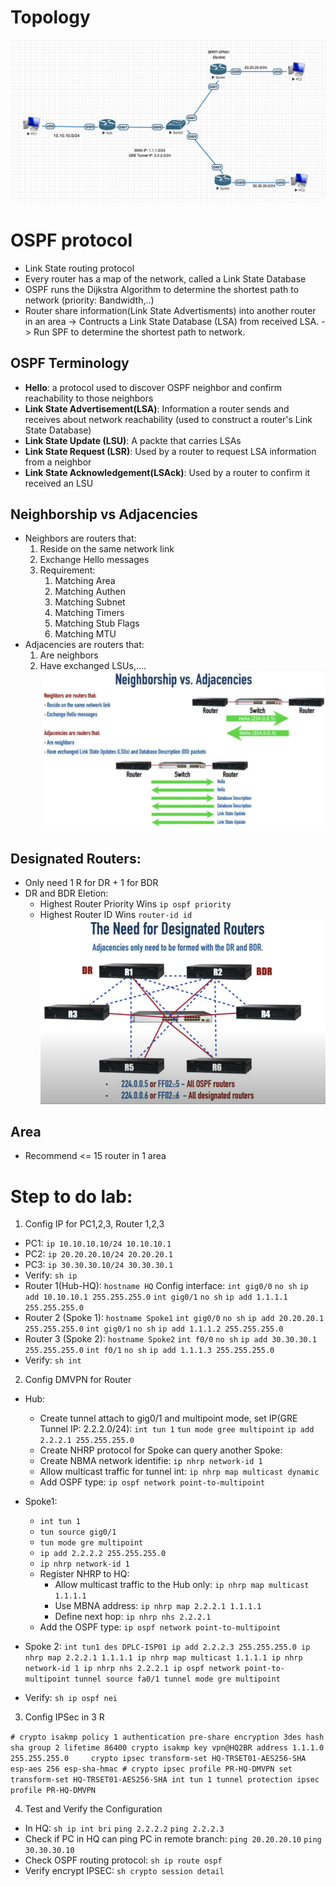 # Topology
![](images/DMVPN.png)
# OSPF protocol
- Link State routing protocol 
- Every router has a map of the network, called a Link State Database
- OSPF runs the Dijkstra Algorithm to determine the shortest path
to network (priority: Bandwidth,..)
- Router share information(Link State Advertisments) into another router in an area -> Contructs a Link State Database (LSA) from received LSA. -> Run SPF to determine the shortest path to network. 

## OSPF Terminology
- **Hello**: a protocol used to discover OSPF neighbor and confirm reachability to those neighbors
- **Link State Advertisement(LSA)**: Information a router sends and receives about network reachability (used to construct a router's Link State Database)
- **Link State Update (LSU)**: A packte that carries LSAs
- **Link State Request (LSR)**: Used by a router to request LSA information from a neighbor
- **Link State Acknowledgement(LSAck)**: Used by a router to confirm it received an LSU
  
## Neighborship vs Adjacencies
- Neighbors are routers that:
  1. Reside on the same network link
  2. Exchange Hello messages
  3. Requirement:   
     1. Matching Area
     2. Matching Authen
     3. Matching Subnet
     4. Matching Timers
     5. Matching Stub Flags
     6. Matching MTU
- Adjacencies are routers that: 
  1. Are neighbors 
  2. Have exchanged LSUs,....
![](images/Screenshot%202022-11-21%20at%2020.13.14.png)

## Designated Routers:
- Only need 1 R for DR + 1 for BDR 
- DR and BDR Eletion:
  - Highest Router Priority Wins `ip ospf priority`
  - Highest Router ID Wins `router-id id`
![](images/designated%20routers.png)

## Area
- Recommend <= 15 router in 1 area 

# Step to do lab:
1. Config IP for PC1,2,3, Router 1,2,3
- PC1: `ip 10.10.10.10/24 10.10.10.1`
- PC2: `ip 20.20.20.10/24 20.20.20.1`
- PC3: `ip 30.30.30.10/24 30.30.30.1`
- Verify: `sh ip`
- Router 1(Hub-HQ): `hostname HQ`
  Config interface: 
  `int gig0/0`
  `no sh`
  `ip add 10.10.10.1 255.255.255.0`
  `int gig0/1`
  `no sh`
  `ip add 1.1.1.1 255.255.255.0`
- Router 2 (Spoke 1): `hostname Spoke1`
   `int gig0/0`
   `no sh`
   `ip add 20.20.20.1 255.255.255.0`
   `int gig0/1`
   `no sh`
   `ip add 1.1.1.2 255.255.255.0`
- Router 3 (Spoke 2): `hostname Spoke2`
  `int f0/0`
  `no sh`
  `ip add 30.30.30.1 255.255.255.0`
  `int f0/1`
  `no sh`
  `ip add 1.1.1.3 255.255.255.0`
- Verify: `sh int`
2. Config DMVPN for Router 
- Hub:
    - Create tunnel attach to gig0/1 and multipoint mode, set IP(GRE Tunnel IP: 2.2.2.0/24):
    `int tun 1`
    `tun mode gree multipoint`
    `ip add 2.2.2.1 255.255.255.0`
    - Create NHRP protocol for Spoke can query another Spoke:
    - Create NBMA network identifie: `ip nhrp network-id 1`
    - Allow multicast traffic for tunnel int: `ip nhrp map multicast dynamic`
    - Add OSPF type: `ip ospf network point-to-multipoint`
- Spoke1:
    - `int tun 1`
    - `tun source gig0/1`
    - `tun mode gre multipoint`
    - `ip add 2.2.2.2 255.255.255.0`
    - `ip nhrp network-id 1`
    - Register NHRP to HQ:
      - Allow multicast traffic to the Hub only: `ip nhrp map multicast 1.1.1.1`
      - Use MBNA address: `ip nhrp map 2.2.2.1 1.1.1.1`
      - Define next hop: `ip nhrp nhs 2.2.2.1`
    - Add the OSPF type: `ip ospf network point-to-multipoint`
- Spoke 2: 
  `int tun1
    des DPLC-ISP01
    ip add 2.2.2.3 255.255.255.0
    ip nhrp map 2.2.2.1 1.1.1.1
    ip nhrp map multicast 1.1.1.1
    ip nhrp network-id 1
    ip nhrp nhs 2.2.2.1
    ip ospf network point-to-multipoint
    tunnel source fa0/1
    tunnel mode gre multipoint`

- Verify: `sh ip ospf nei`

3. Config IPSec in 3 R

`# crypto isakmp policy 1
   authentication pre-share
   encryption 3des
   hash sha
   group 2
   lifetime 86400
   crypto isakmp key vpn@HQ2BR address 1.1.1.0 255.255.255.0    
   crypto ipsec transform-set HQ-TRSET01-AES256-SHA esp-aes 256 esp-sha-hmac # crypto ipsec profile PR-HQ-DMVPN
   set transform-set HQ-TRSET01-AES256-SHA
   int tun 1
   tunnel protection ipsec profile PR-HQ-DMVPN
`

4. Test and Verify the Configuration 

- In HQ: `sh ip int bri`
         `ping 2.2.2.2`
         `ping 2.2.2.3`
- Check if PC in HQ can ping PC in remote branch:
  `ping 20.20.20.10`
  `ping 30.30.30.10`
- Check OSPF routing protocol: `sh ip route ospf`
- Verify encrypt IPSEC: `sh crypto session detail`

